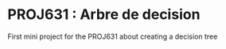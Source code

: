 # PROJ631 : <strong>Arbre de decision</strong>
First mini project for the PROJ631 about creating a decision tree
